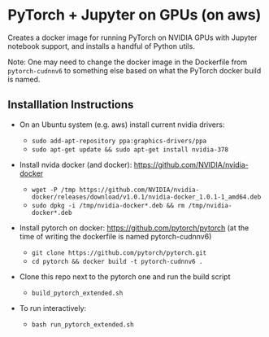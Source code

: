# PyTorch + Jupyter on GPUs (on aws)

Creates a docker image for running PyTorch on NVIDIA GPUs with Jupyter notebook support, and installs a handful of Python utils.

Note: One may need to change the docker image in the Dockerfile from `pytorch-cudnnv6` to something else based on what the PyTorch docker build is named.

## Installlation Instructions
- On an Ubuntu system (e.g. aws) install current nvidia drivers:
  - `sudo add-apt-repository ppa:graphics-drivers/ppa`
  - `sudo apt-get update && sudo apt-get install nvidia-378`

- Install nvida docker (and docker): https://github.com/NVIDIA/nvidia-docker
  - `wget -P /tmp https://github.com/NVIDIA/nvidia-docker/releases/download/v1.0.1/nvidia-docker_1.0.1-1_amd64.deb`
  - `sudo dpkg -i /tmp/nvidia-docker*.deb && rm /tmp/nvidia-docker*.deb`

- Install pytorch on docker: https://github.com/pytorch/pytorch (at the time of writing the dockerfile is named pytorch-cudnnv6)
  - `git clone https://github.com/pytorch/pytorch.git`
  - `cd pytorch && docker build -t pytorch-cudnnv6 .`

- Clone this repo next to the pytorch one and run the build script
  - `build_pytorch_extended.sh`

- To run interactively:  
  - `bash run_pytorch_extended.sh`
